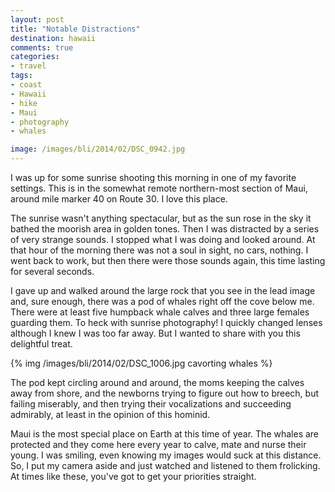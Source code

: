 ```yaml
---
layout: post
title: "Notable Distractions"
destination: hawaii
comments: true
categories:
- travel
tags:
- coast
- Hawaii
- hike
- Maui
- photography
- whales

image: /images/bli/2014/02/DSC_0942.jpg
---
```


I was up for some sunrise shooting this morning in one of my favorite settings. This is in the somewhat remote northern-most section of Maui, around mile marker 40 on Route 30. I love this place. 

<!--more-->

The sunrise wasn't anything spectacular, but as the sun rose in the sky it bathed the moorish area in golden tones. Then I was distracted by a series of very strange sounds. I stopped what I was doing and looked around. At that hour of the morning there was not a soul in sight, no cars, nothing. I went back to work, but then there were those sounds again, this time lasting for several seconds. 

I gave up and walked around the large rock that you see in the lead image and, sure enough, there was a pod of whales right off the cove below me. There were at least five humpback whale calves and three large females guarding them. To heck with sunrise photography! I quickly changed lenses although I knew I was too far away. But I wanted to share with you this delightful treat.

{% img /images/bli/2014/02/DSC_1006.jpg cavorting whales %}

The pod kept circling around and around, the moms keeping the calves away from shore, and the newborns trying to figure out how to breech, but failing miserably, and then trying their vocalizations and succeeding admirably, at least in the opinion of this hominid. 

Maui is the most special place on Earth at this time of year. The whales are protected and they come here every year to calve, mate and nurse their young. I was smiling, even knowing my images would suck at this distance. So, I put my camera aside and just watched and listened to them frolicking. At times like these, you've got to get your priorities straight. 

